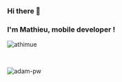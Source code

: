 ### Hi there 👋
### I'm Mathieu, mobile developer !

<p>
  <img align="center"
    src="https://github-readme-stats.vercel.app/api/top-langs?username=athimue&show_icons=true&locale=en&bg_color=0d1117&text_color=ffffff&layout=compact"
    alt="athimue" 
    bg_color=#808080/>
</p>
<br>
<p>
  <img align="center" src="https://github-readme-stats.vercel.app/api?username=athimue&show_icons=true&locale=en&bg_color=0d1117&text_color=ffffff&repo=convoychat" alt="adam-pw">
</p>
